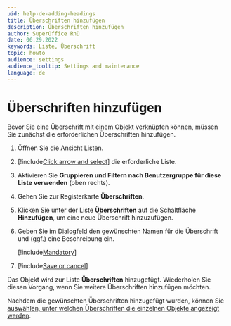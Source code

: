 ```yaml
---
uid: help-de-adding-headings
title: Überschriften hinzufügen
description: Überschriften hinzufügen
author: SuperOffice RnD
date: 06.29.2022
keywords: Liste, Überschrift
topic: howto
audience: settings
audience_tooltip: Settings and maintenance
language: de
---
```


# Überschriften hinzufügen

Bevor Sie eine Überschrift mit einem Objekt verknüpfen können, müssen Sie zunächst die erforderlichen Überschriften hinzufügen.

1. Öffnen Sie die Ansicht Listen.

2. [!include[Click arrow and select](../includes/expand-list.md)] die erforderliche Liste.

3. Aktivieren Sie **Gruppieren und Filtern nach Benutzergruppe für diese Liste verwenden** (oben rechts).

4. Gehen Sie zur Registerkarte **Überschriften**.

5. Klicken Sie unter der Liste **Überschriften** auf die Schaltfläche **Hinzufügen**, um eine neue Überschrift hinzuzufügen.

6. Geben Sie im Dialogfeld den gewünschten Namen für die Überschrift und (ggf.) eine Beschreibung ein.

    [!include[Mandatory](../includes/note-mandatory-field.md)]

7. [!include[Save or cancel](../includes/save-or-cancel.md)]

Das Objekt wird zur Liste **Überschriften** hinzugefügt. Wiederholen Sie diesen Vorgang, wenn Sie weitere Überschriften hinzufügen möchten.

Nachdem die gewünschten Überschriften hinzugefügt wurden, können Sie [auswählen, unter welchen Überschriften die einzelnen Objekte angezeigt werden][1].

<!-- Referenced links -->
[1]: grouping-items-under-headings.md

<!-- Referenced images -->
